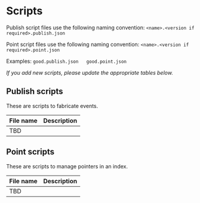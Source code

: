 # Scripts
Publish script files use the following naming convention: `<name>.<version if required>.publish.json`

Point script files use the following naming convention: `<name>.<version if required>.point.json`

Examples: `good.publish.json   good.point.json`

*If you add new scripts, please update the appropriate tables below.*

## Publish scripts
These are scripts to fabricate events.

| File name | Description |
|-----------|-------------|
| TBD |  |

## Point scripts
These are scripts to manage pointers in an index.

| File name | Description |
|-----------|-------------|
| TBD |  |
